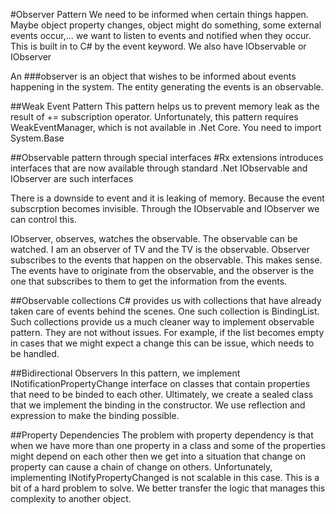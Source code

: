 ﻿#Observer Pattern
We need to be informed when certain things happen. 
Maybe object property changes, object might do something, some external events occur,... we want to listen to events and notified when they occur. This is built in
to C# by the event keyword. We also have IObservable<T> or IObserver<T>

An ###observer is an object that wishes to be informed about events happening in the system. The entity generating the events is an observable. 

##Weak Event Pattern
This pattern helps us to prevent memory leak as the result of += subscription operator. Unfortunately, this pattern requires WeakEventManager, which 
is not available in .Net Core. You need to import System.Base

##Observable pattern through special interfaces
#Rx extensions introduces interfaces that are now available through standard .Net
IObservable and IObserver are such interfaces

There is a downside to event and it is leaking of memory. Because the event subscrption becomes invisible. Through the IObservable and IObserver we
can control this. 

IObserver, observes, watches the observable. The observable can be watched. I am an observer of TV and the TV is the observable. 
Observer subscribes to the events that happen on the observable. This makes sense. The events have to originate from the observable, and the observer
is the one that subscribes to them to get the information from the events. 

##Observable collections
C# provides us with collections that have already taken care of events behind the scenes. One such collection is BindingList<T>. Such
collections provide us a much cleaner way to implement observable pattern. They are not without issues. For example, if the list becomes empty
in cases that we might expect a change this can be issue, which needs to be handled. 

##Bidirectional Observers
In this pattern, we implement INotificationPropertyChange interface on classes that contain properties that need to be binded to each other.
Ultimately, we create a sealed class that we implement the binding in the constructor. We use reflection and expression to make the binding possible.

##Property Dependencies
The problem with property dependency is that when we have more than one property in a class and some of the properties might depend on each other
then we get into a situation that change on property can cause a chain of change on others. Unfortunately, implementing INotifyPropertyChanged 
is not scalable in this case. This is a bit of a hard problem to solve. We better transfer the logic that manages this complexity to another
object.

